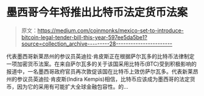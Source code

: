 # 墨西哥今年将推出比特币法定货币法案

> 原文：<https://medium.com/coinmonks/mexico-set-to-introduce-bitcoin-legal-tender-bill-this-year-597ee5da5be1?source=collection_archive---------28----------------------->

代表墨西哥新莱昂州的参议员英迪拉·肯皮斯正在根据萨尔瓦多的比特币法律制定一项加密货币法案。在来自萨尔瓦多的关于该国采用比特币(BTC)受到积极影响的报道中，一名墨西哥政府官员再次敦促该国在比特币上效仿萨尔瓦多。代表新莱昂州的参议员英迪拉·肯皮斯(Indira Kempis)相信，比特币应该成为墨西哥的法定货币，因为它的采用有可能扩大全球金融包容性。的…